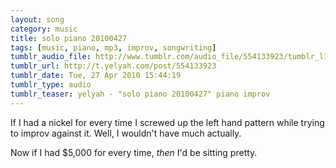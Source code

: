 ```yaml
---
layout: song
category: music
title: solo piano 20100427
tags: [music, piano, mp3, improv, songwriting]
tumblr_audio_file: http://www.tumblr.com/audio_file/554133923/tumblr_l1jyxvGG0e1qzo4ep
tumblr_url: http://t.yelyah.com/post/554133923
tumblr_date: Tue, 27 Apr 2010 15:44:19
tumblr_type: audio
tumblr_teaser: yelyah - "solo piano 20100427" piano improv
---
```

If I had a nickel for every time I screwed up the left hand pattern while trying to improv against it. Well, I wouldn't have much actually.

Now if I had $5,000 for every time, *then* I'd be sitting pretty.
